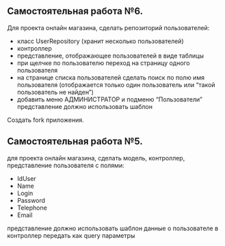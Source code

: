## Самостоятельная работа №6.

Для проекта онлайн магазина, сделать репозиторий пользователей:
- класс UserRepository (хранит несколько пользователей)
- контроллер
- представление, отображающее пользователей в виде таблицы
- при щелчке по пользователю переход на страницу одного пользователя
- на странице списка пользователей сделать поиск по полю имя пользователя (отображается только один пользователь или “такой пользователь не найден”)
- добавить меню АДМИНИСТРАТОР и подменю “Пользователи”
представление должно использовать шаблон


Создать fork приложения.

## Самостоятельная работа №5.
для проекта онлайн магазина, сделать модель, контроллер, представление пользователя с полями:
- IdUser
- Name
- Login
- Password
- Telephone
- Email

  
представление должно использовать шаблон
данные о пользователе в контроллер передать как query параметры
